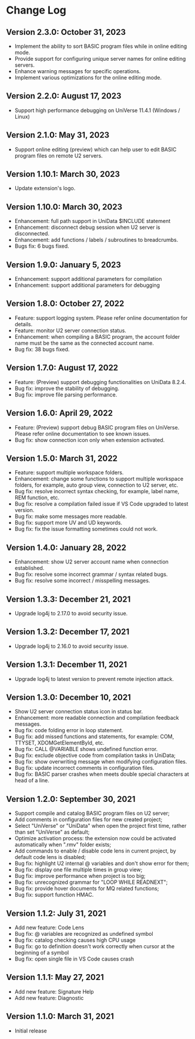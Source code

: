 # Change Log

## Version 2.3.0: October 31, 2023

 - Implement the ability to sort BASIC program files while in online editing mode.
 - Provide support for configuring unique server names for online editing servers.
 - Enhance warning messages for specific operations.
 - Implement various optimizations for the online editing mode.

## Version 2.2.0: August 17, 2023

- Support high performance debugging on UniVerse 11.4.1 (Windows / Linux)

## Version 2.1.0: May 31, 2023

- Support online editing (preview) which can help user to edit BASIC program files on remote U2 servers.

## Version 1.10.1: March 30, 2023

- Update extension's logo.

## Version 1.10.0: March 30, 2023

 - Enhancement: full path support in UniData $INCLUDE statement
 - Enhancement: disconnect debug session when U2 server is disconnected.
 - Enhancement: add functions / labels / subroutines to breadcrumbs.
 - Bugs fix: 6 bugs fixed.

## Version 1.9.0: January 5, 2023

 - Enhancement: support additional parameters for compilation
 - Enhancement: support additional parameters for debugging

## Version 1.8.0: October 27, 2022

- Feature: support logging system. Please refer online documentation for details.
- Feature: monitor U2 server connection status.
- Enhancement: when compiling a BASIC program, the account folder name must be the same as the connected account name.
- Bug fix: 38 bugs fixed.

## Version 1.7.0: August 17, 2022

- Feature: (Preview) support debugging functionalities on UniData 8.2.4. 
- Bug fix: improve the stability of debugging.
- Bug fix: improve file parsing performance.

## Version 1.6.0: April 29, 2022

- Feature: (Preview) support debug BASIC program files on UniVerse. Please refer online documentation to see known issues.
- Bug fix: show connection icon only when extension activated. 

## Version 1.5.0: March 31, 2022

- Feature: support multiple workspace folders.
- Enhancement: change some functions to support multiple workspace folders, for example, auto group view, connection to U2 server, etc.
- Bug fix: resolve incorrect syntax checking, for example, label name, REM function, etc.
- Bug fix: resolve a compilation failed issue if VS Code upgraded to latest version.
- Bug fix: make some messages more readable.
- Bug fix: support more UV and UD keywords.
- Bug fix: fix the issue formatting sometimes could not work.

## Version 1.4.0: January 28, 2022

- Enhancement: show U2 server account name when connection established.
- Bug fix: resolve some incorrect grammar / syntax related bugs.
- Bug fix: resolve some incorrect / misspelling messages.

## Version 1.3.3: December 21, 2021

- Upgrade log4j to 2.17.0 to avoid security issue.

## Version 1.3.2: December 17, 2021

- Upgrade log4j to 2.16.0 to avoid security issue.

## Version 1.3.1: December 11, 2021

- Upgrade log4j to latest version to prevent remote injection attack.

## Version 1.3.0: December 10, 2021

- Show U2 server connection status icon in status bar.
- Enhancement: more readable connection and compilation feedback messages.
- Bug fix: code folding error in loop statement.
- Bug fix: add missed functions and statements, for example: COM, TTYSET, XDOMGetElementById, etc.
- Bug fix: CALL @VARIABLE shows undefined function error.
- Bug fix: exclude objective code from compilation tasks in UniData;
- Bug fix: show overwriting message when modifying configuration files.
- Bug fix: update incorrect comments in configuration files.
- Bug fix: BASIC parser crashes when meets double special characters at head of a line.

## Version 1.2.0: September 30, 2021

- Support compile and catalog BASIC program files on U2 server;
- Add comments in configuration files for new created project;
- Select "UniVerse" or "UniData" when open the project first time, rather than set "UniVerse" as default;
- Optimize activation process: the extension now could be activated automatically when ".rmv" folder exists;
- Add commands to enable / disable code lens in current project, by default code lens is disabled;
- Bug fix: highlight U2 internal @ variables and don't show error for them;
- Bug fix: display one file multiple times in group view;
- Bug fix: improve performance when project is too big;
- Bug fix: unrecognized grammar for "LOOP WHILE READNEXT";
- Bug fix: provide hover documents for MQ related functions;
- Bug fix: support function HMAC.

## Version 1.1.2: July 31, 2021

- Add new feature: Code Lens
- Bug fix: @ variables are recognized as undefined symbol
- Bug fix: catalog checking causes high CPU usage
- Bug fix: go to definition doesn't work correctly when cursor at the beginning of a symbol
- Bug fix: open single file in VS Code causes crash

## Version 1.1.1: May 27, 2021

- Add new feature: Signature Help
- Add new feature: Diagnostic

## Version 1.1.0: March 31, 2021

- Initial release
